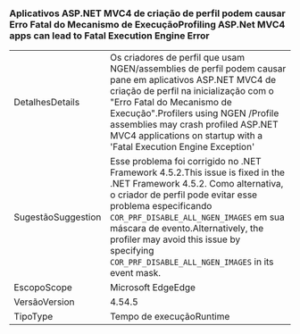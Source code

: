 ### <a name="profiling-aspnet-mvc4-apps-can-lead-to-fatal-execution-engine-error"></a><span data-ttu-id="4d4de-101">Aplicativos ASP.NET MVC4 de criação de perfil podem causar Erro Fatal do Mecanismo de Execução</span><span class="sxs-lookup"><span data-stu-id="4d4de-101">Profiling ASP.Net MVC4 apps can lead to Fatal Execution Engine Error</span></span>

|   |   |
|---|---|
|<span data-ttu-id="4d4de-102">Detalhes</span><span class="sxs-lookup"><span data-stu-id="4d4de-102">Details</span></span>|<span data-ttu-id="4d4de-103">Os criadores de perfil que usam NGEN/assemblies de perfil podem causar pane em aplicativos ASP.NET MVC4 de criação de perfil na inicialização com o "Erro Fatal do Mecanismo de Execução".</span><span class="sxs-lookup"><span data-stu-id="4d4de-103">Profilers using NGEN /Profile assemblies may crash profiled ASP.NET MVC4 applications on startup with a 'Fatal Execution Engine Exception'</span></span>|
|<span data-ttu-id="4d4de-104">Sugestão</span><span class="sxs-lookup"><span data-stu-id="4d4de-104">Suggestion</span></span>|<span data-ttu-id="4d4de-105">Esse problema foi corrigido no .NET Framework 4.5.2.</span><span class="sxs-lookup"><span data-stu-id="4d4de-105">This issue is fixed in the .NET Framework 4.5.2.</span></span> <span data-ttu-id="4d4de-106">Como alternativa, o criador de perfil pode evitar esse problema especificando <code>COR_PRF_DISABLE_ALL_NGEN_IMAGES</code> em sua máscara de evento.</span><span class="sxs-lookup"><span data-stu-id="4d4de-106">Alternatively, the profiler may avoid this issue by specifying <code>COR_PRF_DISABLE_ALL_NGEN_IMAGES</code> in its event mask.</span></span>|
|<span data-ttu-id="4d4de-107">Escopo</span><span class="sxs-lookup"><span data-stu-id="4d4de-107">Scope</span></span>|<span data-ttu-id="4d4de-108">Microsoft Edge</span><span class="sxs-lookup"><span data-stu-id="4d4de-108">Edge</span></span>|
|<span data-ttu-id="4d4de-109">Versão</span><span class="sxs-lookup"><span data-stu-id="4d4de-109">Version</span></span>|<span data-ttu-id="4d4de-110">4.5</span><span class="sxs-lookup"><span data-stu-id="4d4de-110">4.5</span></span>|
|<span data-ttu-id="4d4de-111">Tipo</span><span class="sxs-lookup"><span data-stu-id="4d4de-111">Type</span></span>|<span data-ttu-id="4d4de-112">Tempo de execução</span><span class="sxs-lookup"><span data-stu-id="4d4de-112">Runtime</span></span>|

